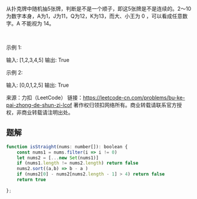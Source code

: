 从扑克牌中随机抽5张牌，判断是不是一个顺子，即这5张牌是不是连续的。2～10为数字本身，A为1，J为11，Q为12，K为13，而大、小王为 0 ，可以看成任意数字。A 不能视为 14。

 

示例 1:

输入: [1,2,3,4,5]
输出: True
 

示例 2:

输入: [0,0,1,2,5]
输出: True

来源：力扣（LeetCode）
链接：https://leetcode-cn.com/problems/bu-ke-pai-zhong-de-shun-zi-lcof
著作权归领扣网络所有。商业转载请联系官方授权，非商业转载请注明出处。

## 题解

```js
function isStraight(nums: number[]): boolean {
    const nums1 = nums.filter(i => i != 0)
    let nums2 = [...new Set(nums1)]
    if (nums1.length != nums2.length) return false
    nums2.sort((a,b) => b - a )
    if (nums2[0] - nums2[nums2.length - 1] > 4) return false
    return true
    
};
```